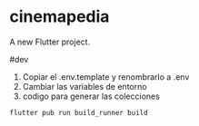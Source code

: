 # cinemapedia

A new Flutter project.

#dev

1. Copiar el .env.template y renombrarlo a .env
2. Cambiar las variables de entorno
3. codigo para generar las colecciones

```
flutter pub run build_runner build
```
